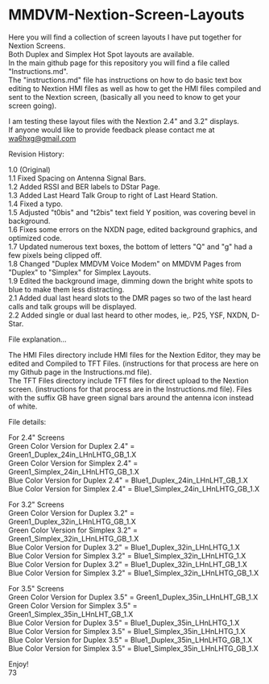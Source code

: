 # MMDVM-Nextion-Screen-Layouts  
  
Here you will find a collection of screen layouts I have put together for Nextion Screens.  
Both Duplex and Simplex Hot Spot layouts are available.  
In the main github page for this repository you will find a file called "Instructions.md".   
The "instructions.md" file has instructions on how to do basic text box editing to Nextion HMI files as well as how to get the HMI files compiled and sent to the Nextion screen, (basically all you need to know to get your screen going).  

I am testing these layout files with the Nextion 2.4" and 3.2" displays.  
If anyone would like to provide feedback please contact me at wa6hxg@gmail.com   

Revision History:   

1.0 (Original)  
1.1 Fixed Spacing on Antenna Signal Bars.  
1.2 Added RSSI and BER labels to DStar Page.  
1.3 Added Last Heard Talk Group to right of Last Heard Station.  
1.4 Fixed a typo.  
1.5 Adjusted "t0bis" and "t2bis" text field Y position, was covering bevel in background.  
1.6 Fixes some errors on the NXDN page, edited background graphics, and optimized code.  
1.7 Updated numerous text boxes, the bottom of letters "Q" and "g" had a few pixels being clipped off.   
1.8 Changed "Duplex MMDVM Voice Modem" on MMDVM Pages from "Duplex" to "Simplex" for Simplex Layouts.  
1.9 Edited the background image, dimming down the bright white spots to blue to make them less distracting.  
2.1 Added dual last heard slots to the DMR pages so two of the last heard calls and talk groups will be displayed.  
2.2 Added single or dual last heard to other modes, ie,. P25, YSF, NXDN, D-Star.  
  
File explanation...   
  
The HMI Files directory include HMI files for the Nextion Editor, they may be edited and Compiled to TFT Files. (instructions   for that process are here on my Github page in the Instructions.md file).  
The TFT Files directory include TFT files for direct upload to the Nextion screen. (instructions for that process are in the   Instructions.md file). Files with the suffix GB have green signal bars around the antenna icon instead of white.  
   
File details:    
   
For 2.4" Screens   
Green Color Version for Duplex 2.4" = Green1_Duplex_24in_LHnLHTG_GB_1.X  
Green Color Version for Simplex 2.4" = Green1_Simplex_24in_LHnLHTG_GB_1.X  
Blue Color Version for Duplex 2.4" = Blue1_Duplex_24in_LHnLHT_GB_1.X  
Blue Color Version for Simplex 2.4" = Blue1_Simplex_24in_LHnLHTG_GB_1.X  
  
For 3.2" Screens  
Green Color Version for Duplex 3.2" = Green1_Duplex_32in_LHnLHTG_GB_1.X   
Green Color Version for Simplex 3.2" = Green1_Simplex_32in_LHnLHTG_GB_1.X   
Blue Color Version for Duplex 3.2" = Blue1_Duplex_32in_LHnLHTG_1.X  
Blue Color Version for Simplex 3.2" = Blue1_Simplex_32in_LHnLHTG_1.X   
Blue Color Version for Duplex 3.2" = Blue1_Duplex_32in_LHnLHT_GB_1.X   
Blue Color Version for Simplex 3.2" = Blue1_Simplex_32in_LHnLHTG_GB_1.X   
  
For 3.5" Screens  
Green Color Version for Duplex 3.5" = Green1_Duplex_35in_LHnLHT_GB_1.X   
Green Color Version for Simplex 3.5" = Green1_Simplex_35in_LHnLHT_GB_1.X   
Blue Color Version for Duplex 3.5" = Blue1_Duplex_35in_LHnLHTG_1.X   
Blue Color Version for Simplex 3.5" = Blue1_Simplex_35in_LHnLHTG_1.X     
Blue Color Version for Duplex 3.5" = Blue1_Duplex_35in_LHnLHTG_GB_1.X   
Blue Color Version for Simplex 3.5" = Blue1_Simplex_35in_LHnLHTG_GB_1.X   

Enjoy!  
73  
